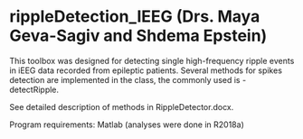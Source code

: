 # rippleDetection_IEEG  (Drs. Maya Geva-Sagiv and Shdema Epstein) 

This toolbox was designed for detecting single high-frequency ripple events in iEEG data recorded from epileptic patients. 
Several methods for spikes detection are implemented in the class, the commonly used is - detectRipple. 

See detailed description of methods in RippleDetector.docx.

Program requirements:
Matlab (analyses were done in R2018a)

